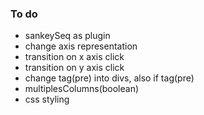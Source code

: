 ### To do
- sankeySeq as plugin
- change axis representation
- transition on x axis click
- transition on y axis click
- change tag(pre) into divs, also if tag(pre)
- multiplesColumns(boolean)
- css styling
